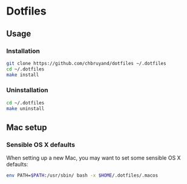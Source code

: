 # Dotfiles

## Usage

### Installation

``` bash
git clone https://github.com/chbruyand/dotfiles ~/.dotfiles
cd ~/.dotfiles
make install
```

### Uninstallation

```bash
cd ~/.dotfiles
make uninstall
```

## Mac setup

### Sensible OS X defaults

When setting up a new Mac, you may want to set some sensible OS X defaults:

```bash
env PATH=$PATH:/usr/sbin/ bash -x $HOME/.dotfiles/.macos
```
